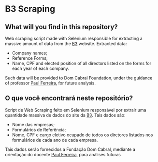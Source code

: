 # B3 Scraping

## What will you find in this repository?

Web scraping script made with Selenium responsible for extracting a massive amount of data from the [B3](http://www.b3.com.br/pt_br/) website. Extracted data:
* Company names;
* Reference Forms;
* Name, CPF and elected position of all directors listed on the forms for each year of each company.

Such data will be provided to Dom Cabral Foundation, under the guidance of professor [Paul Ferreira](https://www.fdc.org.br/sobreafdc/professores/paul-ferreira), for future analysis.
 
## O que você encontrará neste repositório?

Script de Web Scraping feito em Selenium responsável por extrair uma quantidade massiva de dados do site da [B3](http://www.b3.com.br/pt_br/). Tais dados são:
* Nome das empresas;
* Formulários de Referência;
* Nome, CPF e cargo eletivo ocupado de todos os diretores listados nos formulários de cada ano de cada empresa.

Tais dados serão fornecidos a Fundação Dom Cabral, mediante a orientação do docente [Paul Ferreira](https://www.fdc.org.br/sobreafdc/professores/paul-ferreira), para análises futuras
